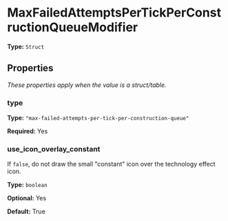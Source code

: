 # MaxFailedAttemptsPerTickPerConstructionQueueModifier

**Type:** `Struct`

## Properties

*These properties apply when the value is a struct/table.*

### type

**Type:** `"max-failed-attempts-per-tick-per-construction-queue"`

**Required:** Yes

### use_icon_overlay_constant

If `false`, do not draw the small "constant" icon over the technology effect icon.

**Type:** `boolean`

**Optional:** Yes

**Default:** True

